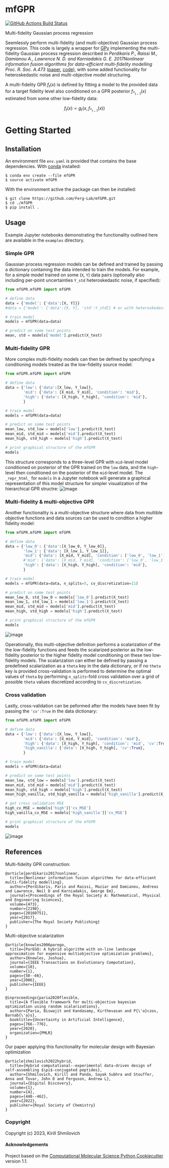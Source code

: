 mfGPR
==============================
[//]: # (Badges)
[![GitHub Actions Build Status](https://github.com/Ferg-Lab/mfGPR/workflows/CI/badge.svg)](https://github.com/Ferg-Lab/mfGPR/actions?query=workflow%3ACI)
<!--  [![codecov](https://codecov.io/gh/Ferg-Lab/mfGPR/branch/main/graph/badge.svg)](https://codecov.io/gh/Ferg-Lab/mfGPR/branch/main) -->


Multi-fidelity Gaussian process regression

Seemlessly perform multi-fidelity (and multi-objective) Gaussian process regression. This code is largely a wrapper for [GPy](https://github.com/SheffieldML/GPy) implementing the multi-fidelity Gaussian process regression described in *Perdikaris P., Raissi M., Damianou A., Lawrence N. D. and Karniadakis G. E. 2017Nonlinear information fusion algorithms for data-efficient multi-fidelity modelling Proc. R. Soc. A.473* ([paper](https://doi.org/10.1098/rspa.2016.0751), [code](https://github.com/paraklas/NARGP)), with some added functionality for heteroskedastic noise and multi-objective model structuring.

A multi-fidelity GPR $f_t(x)$ is defined by fitting a model to the provided data for a target fidelity level also conditioned on a GPR posterior $f_{*_{t-1}}(x)$ estimated from some other low-fidelity data:

$$f_t(x)=g_t\left(x, f_{*_{t-1}}(x)\right)$$

Getting Started
===============


Installation
------------
An environment file `env.yaml` is provided that contains the base dependencies. With [conda](https://conda.io/projects/conda/en/latest/user-guide/install/index.html) installed:

```
$ conda env create --file mfGPR
$ source activate mfGPR
```

With the environment active the package can then be installed:

```
$ git clone https://github.com/Ferg-Lab/mfGPR.git
$ cd ./mfGPR
$ pip install .
```

Usage
-------
Example Jupyter notebooks demonstrating the functionality outlined here are available in the `examples` directory.

### Simple GPR  

Gaussian process regression models can be defined and trained by passing a dictionary containing the data intended to train the models. For example, for a simple model trained on some (`X`, `Y`) data pairs (optionally also including per-point uncertainties `Y_std` heteroskedastic noise, if specified):

```python
from mfGPR.mfGPR import mfGPR

# define data
data = {'model': {'data':[X, Y]}}
#data = {'model': {'data':[X, Y], 'std':Y_std}} # or with heteroskedastic noise

# train model
models = mfGPR(data=data)

# predict on some test points
mean, std = models['model'].predict(X_test)
```

### Multi-fidelity GPR

More complex multi-fidelity models can then be defined by specifying a conditioning models treated as the low-fidelity source model:

```python
from mfGPR.mfGPR import mfGPR

# define data
data = {'low': {'data':[X_low, Y_low]},
        'mid': {'data': [X_mid, Y_mid], 'condition': 'mid'},
        'high': {'data': [X_high, Y_high], 'condition': 'mid'},
        }

# train model
models = mfGPR(data=data)

# predict on some test points
mean_low, std_low = models['low'].predict(X_test)
mean_mid, std_mid = models['mid'].predict(X_test)
mean_high, std_high = models['high'].predict(X_test)

# print graphical structure of the mfGPR
models
```

This structure corresponds to a three-level GPR with `mid`-level model conditioned on posterior of the GPR trained on the `low` data, and the `high`-level then conditioned on the posterior of the `mid`-level model. The `_repr_html_` for `models` in a Jupyter notebook will generate a graphical representation of this model structure for simpler visualization of the hierarchical GPR structre:
![image](https://user-images.githubusercontent.com/40403472/218190481-7c681d38-3d1c-4db7-8ca5-bf4ab1ea93fe.png)

### Multi-fidelity & multi-objective GPR

Another functionality is a multi-objective structure where data from multible objective functions and data sources can be used to condition a higher fidelity model:

```python
from mfGPR.mfGPR import mfGPR

# define data
data = {'low_0': {'data':[X_low_0, Y_low_0]},
        'low_1': {'data': [X_low_1, Y_low_1]},
        'mid': {'data': [X_mid, Y_mid], 'condition': ['low_0', 'low_1']},
        #'mid': {'data': [X_mid, Y_mid], 'condition': ['low_0', 'low_1'], 'theta':[0.5, 0.5]}, # with scalarization explicitly specified 
        'high': {'data': [X_high, Y_high], 'condition': 'mid'},
        }

# train model
models = mfGPR(data=data, n_splits=5, cv_discretization=11)

# predict on some test points
mean_low_0, std_low_0 = models['low_0'].predict(X_test)
mean_low_1, std_low_1 = models['low_1'].predict(X_test)
mean_mid, std_mid = models['mid'].predict(X_test)
mean_high, std_high = models['high'].predict(X_test)

# print graphical structure of the mfGPR
models
```
![image](https://user-images.githubusercontent.com/40403472/218190960-6a6663d4-b1db-44d9-a8f5-5c7234eea266.png)

Operationally, this multi-objective definition performs a scalarization of the the low-fidelity functions and feeds the scalarized posterior as the low-fidelity posterior to the higher fidelity model conditioning on these two low-fidelity models. The scalarization can either be defined by passing a predefined scalarization as a `theta` key in the data dictionary, or if no `theta` key is provided cross-validation is performed to determine the optimal values of `theta` by performing `n_splits`-fold cross validation over a grid of possible `theta` values discretized according to `cv_discretization`.   

### Cross validation

Lastly, cross-validation can be peformed after the models have been fit by passing the `'cv':True` in the data dictionary: 

```python
from mfGPR.mfGPR import mfGPR

# define data
data = {'low': {'data':[X_low, Y_low]},
        'mid': {'data': [X_mid, Y_mid], 'condition': 'mid'},
        'high': {'data': [X_high, Y_high], 'condition': 'mid', 'cv':True},
        'high_vanilla': {'data': [X_high, Y_high], 'cv':True},
        }

# train model
models = mfGPR(data=data)

# predict on some test points
mean_low, std_low = models['low'].predict(X_test)
mean_mid, std_mid = models['mid'].predict(X_test)
mean_high, std_high = models['high'].predict(X_test)
mean_high_vanilla, std_high_vanilla = models['high_vanilla'].predict(X_test)

# get cross validation MSE
high_cv_MSE = models['high']['cv_MSE']
high_vanilla_cv_MSE = models['high_vanilla']['cv_MSE']

# print graphical structure of the mfGPR
models
```
![image](https://user-images.githubusercontent.com/40403472/218191649-2adc85ff-50cd-443e-be79-f3f4d02a7571.png)


References
-------

Multi-fidelity GPR construction:
```
@article{perdikaris2017nonlinear,
  title={Nonlinear information fusion algorithms for data-efficient multi-fidelity modelling},
  author={Perdikaris, Paris and Raissi, Maziar and Damianou, Andreas and Lawrence, Neil D and Karniadakis, George Em},
  journal={Proceedings of the Royal Society A: Mathematical, Physical and Engineering Sciences},
  volume={473},
  number={2198},
  pages={20160751},
  year={2017},
  publisher={The Royal Society Publishing}
}
```

Multi-objective scalarization
```
@article{knowles2006parego,
  title={ParEGO: A hybrid algorithm with on-line landscape approximation for expensive multiobjective optimization problems},
  author={Knowles, Joshua},
  journal={IEEE Transactions on Evolutionary Computation},
  volume={10},
  number={1},
  pages={50--66},
  year={2006},
  publisher={IEEE}
}

@inproceedings{paria2020flexible,
  title={A flexible framework for multi-objective bayesian optimization using random scalarizations},
  author={Paria, Biswajit and Kandasamy, Kirthevasan and P{\'o}czos, Barnab{\'a}s},
  booktitle={Uncertainty in Artificial Intelligence},
  pages={766--776},
  year={2020},
  organization={PMLR}
}
```

Our paper applying this functionality for molecular design with Bayesian optimization
```
@article{shmilovich2022hybrid,
  title={Hybrid computational--experimental data-driven design of self-assembling $\pi$-conjugated peptides},
  author={Shmilovich, Kirill and Panda, Sayak Subhra and Stouffer, Anna and Tovar, John D and Ferguson, Andrew L},
  journal={Digital Discovery},
  volume={1},
  number={4},
  pages={448--462},
  year={2022},
  publisher={Royal Society of Chemistry}
}

```




### Copyright

Copyright (c) 2023, Kirill Shmilovich


#### Acknowledgements
 
Project based on the 
[Computational Molecular Science Python Cookiecutter](https://github.com/molssi/cookiecutter-cms) version 1.1.
